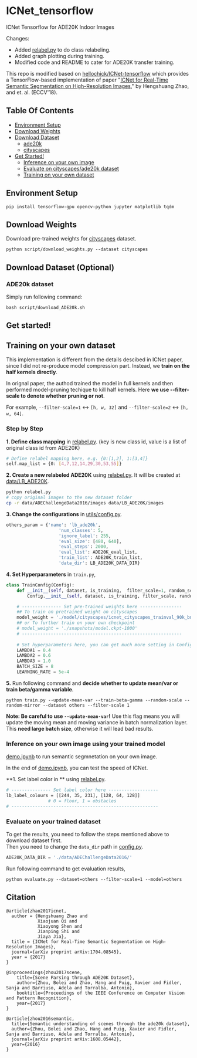# ICNet_tensorflow
ICNet Tensorflow for ADE20K Indoor Images

Changes:

- Added [relabel.py](relabel.py) to do class relabeling.
- Added graph plotting during training. 
- Modified code and README to cater for ADE20K transfer training.



This repo is modified based on [hellochick/ICNet-tensorflow](https://github.com/hellochick/ICNet-tensorflow) which provides a TensorFlow-based implementation of paper "[ICNet for Real-Time Semantic Segmentation on High-Resolution Images](https://arxiv.org/abs/1704.08545)," by Hengshuang Zhao, and et. al. (ECCV'18).



## Table Of Contents
- [Environment Setup](#environment)
- [Download Weights](#download-weights)
- [Download Dataset](#download-dataset)
  + [ade20k](#download-ade20k)
  + [cityscapes](#download-cityscapes)
- [Get Started!](#get-started)
  + [Inference on your own image](#inference)
  + [Evaluate on cityscapes/ade20k dataset](#evaluation)
  + [Training on your own dataset](#training)
  
## Environment Setup <a name="environment"></a>
```
pip install tensorflow-gpu opencv-python jupyter matplotlib tqdm
```

## Download Weights <a name="download-weights"></a>
Download pre-trained weights for [cityscapes](https://www.cityscapes-dataset.com/) dataset.

```
python script/download_weights.py --dataset cityscapes
```

## Download Dataset (Optional) <a name="download-dataset"></a>
### ADE20k dataset <a name="download-ade20k"></a>
Simply run following command:

```
bash script/download_ADE20k.sh
```

## Get started! <a name="get-started"></a>
## Training on your own dataset <a name="training"></a>
This implementation is different from the details descibed in ICNet paper, since I did not re-produce model compression part. Instead, we **train on the half kernels directly**.  

In orignal paper, the authod trained the model in full kernels and then performed model-pruning techique to kill half kernels. Here **we use --filter-scale to denote whether pruning or not**. 

For example, `--filter-scale=1` <-> `[h, w, 32]` and `--filter-scale=2` <-> `[h, w, 64]`. 

### Step by Step

**1. Define class mapping** in [relabel.py](relabel.py). (key is new class id, value is a list of original class id from ADE20K)

```bash
# Define relabel mapping here, e.g. {0:[1,2], 1:[3,4]}
self.map_list = {0: [4,7,12,14,29,30,53,55]}
```

**2. Create a new relabeled ADE20K** using [relabel.py](relabel.py). It will be created at [data/LB_ADE20K](data/LB_ADE20K).

```bash
python relabel.py
# copy original images to the new dataset folder
cp -r data/ADEChallengeData2016/images data/LB_ADE20K/images
```

**3. Change the configurations** in [utils/config.py](./utils/config.py).

```python
others_param = {'name': 'lb_ade20k',
                    'num_classes': 5,
                    'ignore_label': 255,
                    'eval_size': [480, 640],
                    'eval_steps': 2000,
                    'eval_list': ADE20K_eval_list,
                    'train_list': ADE20K_train_list,
                    'data_dir': LB_ADE20K_DATA_DIR}
```

**4. Set Hyperparameters** in `train.py`, 

```python
class TrainConfig(Config):
    def __init__(self, dataset, is_training,  filter_scale=1, random_scale=None, random_mirror=None):
        Config.__init__(self, dataset, is_training, filter_scale, random_scale, random_mirror)

    # --------------- Set pre-trained weights here ----------------
    ## To train on pretrained weight on cityscapes
    model_weight = './model/cityscapes/icnet_cityscapes_trainval_90k_bnnomerge.npy'
    ## or To further train on your own checkpoint
    # model_weight = './snapshots/model.ckpt-1000'
    # -------------------------------------------------------------
    
    # Set hyperparameters here, you can get much more setting in Config Class, see 'utils/config.py' for details.
    LAMBDA1 = 0.4
    LAMBDA2 = 0.6
    LAMBDA3 = 1.0
    BATCH_SIZE = 8
    LEARNING_RATE = 5e-4
```

**5.** Run following command and **decide whether to update mean/var or train beta/gamma variable**.

```
python train.py --update-mean-var --train-beta-gamma --random-scale --random-mirror --dataset others --filter-scale 1
```

**Note: Be careful to use `--update-mean-var`!** Use this flag means you will update the moving mean and moving variance in batch normalization layer. This **need large batch size**, otherwise it will lead bad results. 

### Inference on your own image using your trained model<a name="inference"></a>

[demo.ipynb](./demo.ipynb) to run semantic segmnetation on your own image. 

In the end of [demo.ipynb](./demo.ipynb), you can test the speed of ICNet.

**1. Set label color in ** using [relabel.py](relabel.py).

```bash
# --------------- Set label color here -------------------
lb_label_colours = [[244, 35, 231], [128, 64, 128]]
                # 0 = floor, 1 = obstacles
# --------------------------------------------------------
```



### Evaluate on your trained dataset <a name="evaluation"></a>

To get the results, you need to follow the steps mentioned above to download dataset first.  
Then you need to change the `data_dir` path in [config.py](./utils/config.py#L6).

```python
ADE20K_DATA_DIR = './data/ADEChallengeData2016/'
```

Run following command to get evaluation results,

```
python evaluate.py --dataset=others --filter-scale=1 --model=others
```

## 

## Citation
    @article{zhao2017icnet,
      author = {Hengshuang Zhao and
                Xiaojuan Qi and
                Xiaoyong Shen and
                Jianping Shi and
                Jiaya Jia},
      title = {ICNet for Real-Time Semantic Segmentation on High-Resolution Images},
      journal={arXiv preprint arXiv:1704.08545},
      year = {2017}
    }
    
    @inproceedings{zhou2017scene,
        title={Scene Parsing through ADE20K Dataset},
        author={Zhou, Bolei and Zhao, Hang and Puig, Xavier and Fidler, Sanja and Barriuso, Adela and Torralba, Antonio},
        booktitle={Proceedings of the IEEE Conference on Computer Vision and Pattern Recognition},
        year={2017}
    }
    
    @article{zhou2016semantic,
      title={Semantic understanding of scenes through the ade20k dataset},
      author={Zhou, Bolei and Zhao, Hang and Puig, Xavier and Fidler, Sanja and Barriuso, Adela and Torralba, Antonio},
      journal={arXiv preprint arXiv:1608.05442},
      year={2016}
    }
